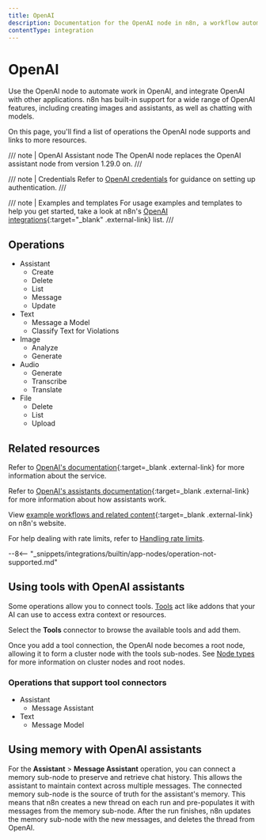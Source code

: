 ```yaml
---
title: OpenAI
description: Documentation for the OpenAI node in n8n, a workflow automation platform. Includes details of operations and configuration, and links to examples and credentials information.
contentType: integration
---
```


# OpenAI

Use the OpenAI node to automate work in OpenAI, and integrate OpenAI with other applications. n8n has built-in support for a wide range of OpenAI features, including creating images and assistants, as well as chatting with models. 

On this page, you'll find a list of operations the OpenAI node supports and links to more resources.

/// note | OpenAI Assistant node
The OpenAI node replaces the OpenAI assistant node from version 1.29.0 on.
///

/// note | Credentials
Refer to [OpenAI credentials](/integrations/builtin/credentials/openai/) for guidance on setting up authentication. 
///

/// note | Examples and templates
For usage examples and templates to help you get started, take a look at n8n's [OpenAI integrations](https://n8n.io/integrations/openai/){:target="_blank" .external-link} list.
///

## Operations

* Assistant
	* Create
	* Delete
	* List
	* Message
	* Update
* Text
	* Message a Model
	* Classify Text for Violations
* Image
	* Analyze
	* Generate
* Audio
	* Generate
	* Transcribe
	* Translate
* File
	* Delete
	* List
	* Upload


## Related resources

Refer to [OpenAI's documentation](https://beta.openai.com/docs/introduction){:target=_blank .external-link} for more information about the service.

Refer to [OpenAI's assistants documentation](https://platform.openai.com/docs/assistants/how-it-works/objects){:target=_blank .external-link} for more information about how assistants work.
	
View [example workflows and related content](https://n8n.io/integrations/openai/){:target=_blank .external-link} on n8n's website.

For help dealing with rate limits, refer to [Handling rate limits](/integrations/builtin/rate-limits/).

--8<-- "_snippets/integrations/builtin/app-nodes/operation-not-supported.md"


## Using tools with OpenAI assistants

Some operations allow you to connect tools. [Tools](https://docs.n8n.io/advanced-ai/examples/understand-tools/) act like addons that your AI can use to access extra context or resources.

Select the **Tools** connector to browse the available tools and add them.

Once you add a tool connection, the OpenAI node becomes a root node, allowing it to form a cluster node with the tools sub-nodes. See [Node types](/integrations/builtin/node-types/#cluster-nodes) for more information on cluster nodes and root nodes.

### Operations that support tool connectors

* Assistant
	* Message Assistant
* Text
	* Message Model

## Using memory with OpenAI assistants

For the **Assistant** >  **Message Assistant** operation, you can connect a memory sub-node to preserve and retrieve chat history. This allows the assistant to maintain context across multiple messages. The connected memory sub-node is the source of truth for the assistant's memory. This means that n8n creates a new thread on each run and pre-populates it with messages from the memory sub-node. After the run finishes, n8n updates the memory sub-node with the new messages, and deletes the thread from OpenAI.

